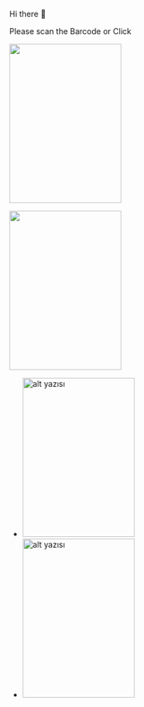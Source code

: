 <P>Hi there 👋<p>
  <p text="align:center">Please scan the Barcode or Click </p>
<p>

  <img src="https://i.hizliresim.com/hrq7qdy.png" width="200" height="283">
  <p>
   </p>
  
  <a href="https://play.google.com/store/apps/dev?id=6434216887703327919" target="_blank">
    <img style="margin-right:30px;" src="https://cdn-icons-png.flaticon.com/512/732/732208.png?w=360" width="200" height="283" >
  </a>
  </p>
  <ul>
   <li><img src="https://i.hizliresim.com/hrq7qdy.png" alt="alt yazısı" title="title yazısı" width="200" height="283"></li>
   <li><a href="https://play.google.com/store/apps/dev?id=6434216887703327919" target="_blank"><img src="https://cdn-icons-png.flaticon.com/512/732/732208.png?w=360" alt="alt yazısı" title="Google Play" width="200" height="283"></li>
     </ul>
